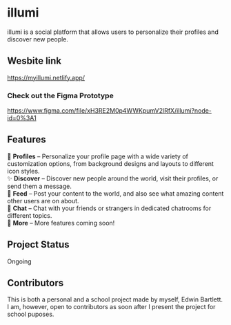 # illumi
illumi is a social platform that allows users to personalize their profiles and discover new people.

## Wesbite link
https://myillumi.netlify.app/

### Check out the Figma Prototype
https://www.figma.com/file/xH3RE2M0p4WWKpumV2lRfX/illumi?node-id=0%3A1

## Features
💫 **Profiles** – Personalize your profile page with a wide variety of customization options, from background designs and layouts to different icon styles.\
✨ **Discover** – Discover new people around the world, visit their profiles, or send them a message.\
🌠 **Feed** – Post your content to the world, and also see what amazing content other users are on about.\
💬 **Chat** – Chat with your friends or strangers in dedicated chatrooms for different topics.\
🌟 **More** – More features coming soon!

## Project Status
Ongoing

## Contributors
This is both a personal and a school project made by myself, Edwin Bartlett. I am, however, open to contributors as soon after I present the project for school puposes.
